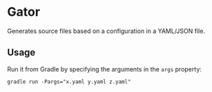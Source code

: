# Gator
Generates source files based on a configuration in a YAML/JSON file.

## Usage
Run it from Gradle by specifying the arguments in the `args` property:

    gradle run -Pargs="x.yaml y.yaml z.yaml"


